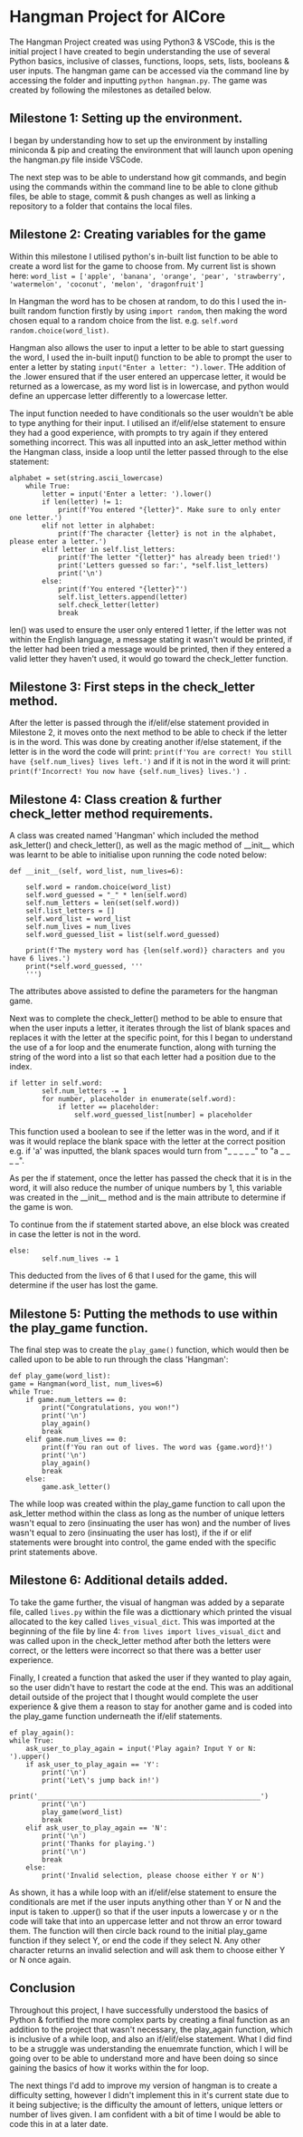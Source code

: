 # Hangman Project for AICore
The Hangman Project created was using Python3 & VSCode, this is the initial project I have created to begin understanding the use of several Python basics, inclusive of classes, functions, loops, sets, lists, booleans & user inputs. The hangman game can be accessed via the command line by accessing the folder and inputting `python hangman.py`. The game was created by following the milestones as detailed below.

## Milestone 1: Setting up the environment.
I began by understanding how to set up the environment by installing miniconda & pip and creating the environment that will launch upon opening the hangman.py file inside VSCode.

The next step was to be able to understand how git commands, and begin using the commands within the command line to be able to clone github files, be able to stage, commit & push changes as well as linking a repository to a folder that contains the local files.

## Milestone 2: Creating variables for the game

Within this milestone I utilised python's in-built list function to be able to create a word list for the game to choose from. My current list is shown here:
`word_list = ['apple', 'banana', 'orange', 'pear', 'strawberry', 'watermelon', 'coconut', 'melon', 'dragonfruit']`

In Hangman the word has to be chosen at random, to do this I used the in-built random function firstly by using `import random`, then making the word chosen equal to a random choice from the list. e.g. `self.word random.choice(word_list)`.

Hangman also allows the user to input a letter to be able to start guessing the word, I used the in-built input() function to be able to prompt the user to enter a letter by stating `input("Enter a letter: ").lower`. THe addition of the .lower ensured that if the user entered an uppercase letter, it would be returned as a lowercase, as my word list is in lowercase, and python would define an uppercase letter differently to a lowercase letter.

The input function needed to have conditionals so the user wouldn't be able to type anything for their input. I utilised an if/elif/else statement to ensure they had a good experience, with prompts to try again if they entered something incorrect. This was all inputted into an ask_letter method within the Hangman class, inside a loop until the letter passed through to the else statement:

    alphabet = set(string.ascii_lowercase)
        while True:
            letter = input('Enter a letter: ').lower()
            if len(letter) != 1:
                print(f'You entered "{letter}". Make sure to only enter one letter.')
            elif not letter in alphabet:
                print(f'The character {letter} is not in the alphabet, please enter a letter.')     
            elif letter in self.list_letters:
                print(f'The letter "{letter}" has already been tried!')
                print('Letters guessed so far:', *self.list_letters)
                print('\n')            
            else:
                print(f'You entered "{letter}"')
                self.list_letters.append(letter)
                self.check_letter(letter)
                break
len() was used to ensure the user only entered 1 letter, if the letter was not within the English language, a message stating it wasn't would be printed, if the letter had been tried a message would be printed, then if they entered a valid letter they haven't used, it would go toward the check_letter function. 

## Milestone 3: First steps in the check_letter method.
After the letter is passed through the if/elif/else statement provided in Milestone 2, it moves onto the next method to be able to check if the letter is in the word. This was done by creating another if/else statement, if the letter is in the word the code will print: `print(f'You are correct! You still have {self.num_lives} lives left.')` and if it is not in the word it will print: `print(f'Incorrect! You now have {self.num_lives} lives.') `.

## Milestone 4: Class creation & further check_letter method requirements.

A class was created named 'Hangman' which included the method ask_letter() and check_letter(), as well as the magic method of \_\_init\_\_ which was learnt to be able to initialise upon running the code noted below:

    def __init__(self, word_list, num_lives=6):

        self.word = random.choice(word_list)
        self.word_guessed = "_" * len(self.word)
        self.num_letters = len(set(self.word))
        self.list_letters = []
        self.word_list = word_list
        self.num_lives = num_lives
        self.word_guessed_list = list(self.word_guessed)

        print(f'The mystery word has {len(self.word)} characters and you have 6 lives.')
        print(*self.word_guessed, '''
        ''')
The attributes above assisted to define the parameters for the hangman game.

Next was to complete the check_letter() method to be able to ensure that when the user inputs a letter, it iterates through the list of blank spaces and replaces it with the letter at the specific point, for this I began to understand the use of a for loop and the enumerate function, along with turning the string of the word into a list so that each letter had a position due to the index.

    if letter in self.word:
            self.num_letters -= 1
            for number, placeholder in enumerate(self.word):
                if letter == placeholder:
                    self.word_guessed_list[number] = placeholder
This function used a boolean to see if the letter was in the word, and if it was it would replace the blank space with the letter at the correct position e.g. if 'a' was inputted, the blank spaces would turn from "\_ \_ \_ \_ \_" to "a \_ \_ \_ \_". 

As per the if statement, once the letter has passed the check that it is in the word, it will also reduce the number of unique numbers by 1, this variable was created in the \_\_init\_\_ method and is the main attribute to determine if the game is won.

To continue from the if statement started above, an else block was created in case the letter is not in the word.

    else:
            self.num_lives -= 1
 This deducted from the lives of 6 that I used for the game, this will determine if the user has lost the game.
 
## Milestone 5: Putting the methods to use within the play_game function.
The final step was to create the `play_game()` function, which would then be called upon to be able to run through the class 'Hangman':
    
    def play_game(word_list):
    game = Hangman(word_list, num_lives=6)
    while True:
        if game.num_letters == 0:
            print("Congratulations, you won!")
            print('\n')
            play_again()
            break
        elif game.num_lives == 0:
            print(f'You ran out of lives. The word was {game.word}!')
            print('\n')
            play_again()
            break
        else:
            game.ask_letter()
The while loop was created within the play_game function to call upon the ask_letter method within the class as long as the number of unique letters wasn't equal to zero (insinuating the user has won) and the number of lives wasn't equal to zero (insinuating the user has lost), if the if or elif statements were brought into control, the game ended with the specific print statements above.

## Milestone 6: Additional details added.
To take the game further, the visual of hangman was added by a separate file, called `lives.py` within the file was a dicttionary which printed the visual allocated to the key called `lives_visual_dict`. This was imported at the beginning of the file by line 4: `from lives import lives_visual_dict` and was called upon in the check_letter method after both the letters were correct, or the letters were incorrect so that there was a better user experience.

Finally, I created a function that asked the user if they wanted to play again, so the user didn't have to restart the code at the end. This was an additional detail outside of the project that I thought would complete the user experience & give them a reason to stay for another game and is coded into the play_game function underneath the if/elif statements.

    ef play_again():
    while True:
        ask_user_to_play_again = input('Play again? Input Y or N: ').upper()
        if ask_user_to_play_again == 'Y':
            print('\n')
            print('Let\'s jump back in!')
            print('_______________________________________________________')
            print('\n')
            play_game(word_list)
            break
        elif ask_user_to_play_again == 'N':
            print('\n')
            print('Thanks for playing.')
            print('\n')
            break
        else: 
            print('Invalid selection, please choose either Y or N')
As shown, it has a while loop with an if/elif/else statement to ensure the conditionals are met if the user inputs anything other than Y or N and the input is taken to .upper() so that if the user inputs a lowercase y or n the code will take that into an uppercase letter and not throw an error toward them. The function will then circle back round to the initial play_game function if they select Y, or end the code if they select N. Any other character returns an invalid selection and will ask them to choose either Y or N once again.

## Conclusion
Throughout this project, I have successfully understood the basics of Python & fortified the more complex parts by creating a final function as an addition to the project that wasn't necessary, the play_again function, which is inclusive of a while loop, and also an if/elif/else statement. 
What I did find to be a struggle was understanding the enuemrate function, which I will be going over to be able to understand more and have been doing so since gaining the basics of how it works within the for loop.

The next things I'd add to improve my version of hangman is to create a difficulty setting, however I didn't implement this in it's current state due to it being subjective; is the difficulty the amount of letters, unique letters or number of lives given. I am confident with a bit of time I would be able to code this in at a later date.